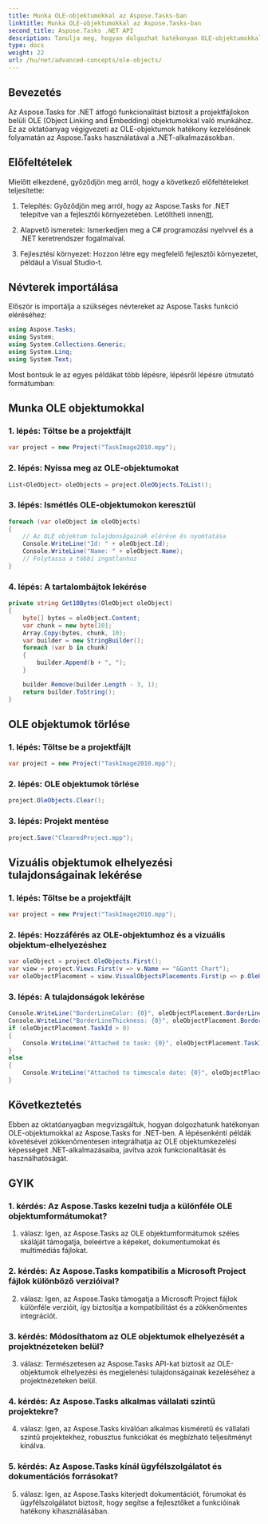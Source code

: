 ```yaml
---
title: Munka OLE-objektumokkal az Aspose.Tasks-ban
linktitle: Munka OLE-objektumokkal az Aspose.Tasks-ban
second_title: Aspose.Tasks .NET API
description: Tanulja meg, hogyan dolgozhat hatékonyan OLE-objektumokkal .NET-alkalmazásokban az Aspose.Tasks segítségével, amely továbbfejleszti a projektkezelési képességeket.
type: docs
weight: 22
url: /hu/net/advanced-concepts/ole-objects/
---
```

## Bevezetés

Az Aspose.Tasks for .NET átfogó funkcionalitást biztosít a projektfájlokon belüli OLE (Object Linking and Embedding) objektumokkal való munkához. Ez az oktatóanyag végigvezeti az OLE-objektumok hatékony kezelésének folyamatán az Aspose.Tasks használatával a .NET-alkalmazásokban.

## Előfeltételek

Mielőtt elkezdené, győződjön meg arról, hogy a következő előfeltételeket teljesítette:

1. Telepítés: Győződjön meg arról, hogy az Aspose.Tasks for .NET telepítve van a fejlesztői környezetében. Letöltheti innen[itt](https://releases.aspose.com/tasks/net/).

2. Alapvető ismeretek: Ismerkedjen meg a C# programozási nyelvvel és a .NET keretrendszer fogalmaival.

3. Fejlesztési környezet: Hozzon létre egy megfelelő fejlesztői környezetet, például a Visual Studio-t.

## Névterek importálása

Először is importálja a szükséges névtereket az Aspose.Tasks funkció eléréséhez:

```csharp
using Aspose.Tasks;
using System;
using System.Collections.Generic;
using System.Linq;
using System.Text;


```

Most bontsuk le az egyes példákat több lépésre, lépésről lépésre útmutató formátumban:

## Munka OLE objektumokkal

### 1. lépés: Töltse be a projektfájlt
```csharp
var project = new Project("TaskImage2010.mpp");
```

### 2. lépés: Nyissa meg az OLE-objektumokat
```csharp
List<OleObject> oleObjects = project.OleObjects.ToList();
```

### 3. lépés: Ismétlés OLE-objektumokon keresztül
```csharp
foreach (var oleObject in oleObjects)
{
    // Az OLE objektum tulajdonságainak elérése és nyomtatása
    Console.WriteLine("Id: " + oleObject.Id);
    Console.WriteLine("Name: " + oleObject.Name);
    // Folytassa a többi ingatlanhoz
}
```

### 4. lépés: A tartalombájtok lekérése
```csharp
private string Get10Bytes(OleObject oleObject)
{
    byte[] bytes = oleObject.Content;
    var chunk = new byte[10];
    Array.Copy(bytes, chunk, 10);
    var builder = new StringBuilder();
    foreach (var b in chunk)
    {
        builder.Append(b + ", ");
    }

    builder.Remove(builder.Length - 3, 1);
    return builder.ToString();
}
```

## OLE objektumok törlése

### 1. lépés: Töltse be a projektfájlt
```csharp
var project = new Project("TaskImage2010.mpp");
```

### 2. lépés: OLE objektumok törlése
```csharp
project.OleObjects.Clear();
```

### 3. lépés: Projekt mentése
```csharp
project.Save("ClearedProject.mpp");
```

## Vizuális objektumok elhelyezési tulajdonságainak lekérése

### 1. lépés: Töltse be a projektfájlt
```csharp
var project = new Project("TaskImage2010.mpp");
```

### 2. lépés: Hozzáférés az OLE-objektumhoz és a vizuális objektum-elhelyezéshez
```csharp
var oleObject = project.OleObjects.First();
var view = project.Views.First(v => v.Name == "&Gantt Chart");
var oleObjectPlacement = view.VisualObjectsPlacements.First(p => p.OleObjectId == oleObject.Id);
```

### 3. lépés: A tulajdonságok lekérése
```csharp
Console.WriteLine("BorderLineColor: {0}", oleObjectPlacement.BorderLineColor);
Console.WriteLine("BorderLineThickness: {0}", oleObjectPlacement.BorderLineThickness);
if (oleObjectPlacement.TaskId > 0)
{
    Console.WriteLine("Attached to task: {0}", oleObjectPlacement.TaskId);
}
else
{
    Console.WriteLine("Attached to timescale date: {0}", oleObjectPlacement.TimescaleDate);
}
```

## Következtetés

Ebben az oktatóanyagban megvizsgáltuk, hogyan dolgozhatunk hatékonyan OLE-objektumokkal az Aspose.Tasks for .NET-ben. A lépésenkénti példák követésével zökkenőmentesen integrálhatja az OLE objektumkezelési képességeit .NET-alkalmazásaiba, javítva azok funkcionalitását és használhatóságát.

## GYIK

### 1. kérdés: Az Aspose.Tasks kezelni tudja a különféle OLE objektumformátumokat?

1. válasz: Igen, az Aspose.Tasks az OLE objektumformátumok széles skáláját támogatja, beleértve a képeket, dokumentumokat és multimédiás fájlokat.

### 2. kérdés: Az Aspose.Tasks kompatibilis a Microsoft Project fájlok különböző verzióival?

2. válasz: Igen, az Aspose.Tasks támogatja a Microsoft Project fájlok különféle verzióit, így biztosítja a kompatibilitást és a zökkenőmentes integrációt.

### 3. kérdés: Módosíthatom az OLE objektumok elhelyezését a projektnézeteken belül?

3. válasz: Természetesen az Aspose.Tasks API-kat biztosít az OLE-objektumok elhelyezési és megjelenési tulajdonságainak kezeléséhez a projektnézeteken belül.

### 4. kérdés: Az Aspose.Tasks alkalmas vállalati szintű projektekre?

4. válasz: Igen, az Aspose.Tasks kiválóan alkalmas kisméretű és vállalati szintű projektekhez, robusztus funkciókat és megbízható teljesítményt kínálva.

### 5. kérdés: Az Aspose.Tasks kínál ügyfélszolgálatot és dokumentációs forrásokat?

5. válasz: Igen, az Aspose.Tasks kiterjedt dokumentációt, fórumokat és ügyfélszolgálatot biztosít, hogy segítse a fejlesztőket a funkcióinak hatékony kihasználásában.